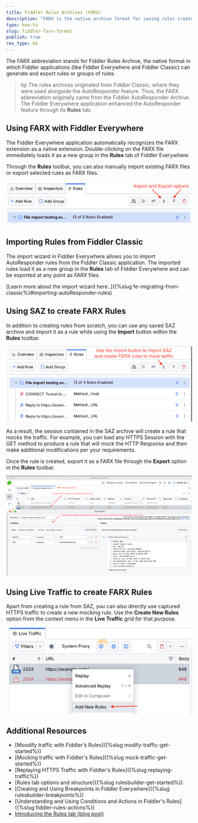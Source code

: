 ```yaml
---
title: Fiddler Rules Archives (FARX)
description: "FARX is the native archive format for saving rules created with Fiddler."
type: how-to
slug: fiddler-farx-format
publish: true
res_type: kb
---
```


The FARX abbreviation stands for Fiddler Rules Archive, the native format in which Fiddler applications (like Fiddler Everywhere and Fiddler Classic) can generate and export rules or groups of rules.

>tip The rules archives originated from Fiddler Classic, where they were used alongside the AutoResponder feature. Thus, the FARX abbreviation originally came from the Fiddler AutoResponder Archive. The Fiddler Everywhere application enhanced the AutoResponder feature through its **Rules** tab.

## Using FARX with Fiddler Everywhere

The Fiddler Everywhere application automatically recognizes the FARX extension as a native extension. Double-clicking on the FARX file immediately loads it as a new group in the **Rules** tab of Fiddler Everywhere.

Through the **Rules** toolbar, you can also manually import existing FARX files or export selected rules as FARX files.

![FARX import and export options](../images/kb/saz/farx-files-options.png)

## Importing Rules from Fiddler Classic

The import wizard in Fiddler Everywhere allows you to import AutoResponder rules from the Fiddler Classic application. The imported rules load it as a new group in the **Rules** tab of Fiddler Everywhere and can be exported at any point as *FARX* files.

[Learn more about the import wizard here..]({%slug fe-migrating-from-classic%}#importing-autoResponder-rules)

## Using SAZ to create FARX Rules

In addition to creating rules from scratch, you can use any saved SAZ archive and import it as a rule while using the  **Import** button within the **Rules** toolbar. 

![imporing SAZ as FARX file](../images/kb/saz/import-saz-as-farx.png)

As a result, the session contained in the SAZ archive will create a rule that mocks the traffic. For example, you can load any HTTPS Session with the GET method to produce a rule that will mock the HTTP Response and then make additional modifications per your requirements.

Once the rule is created, export it as a FARX file through the **Export** option in the **Rules** toolbar.

![Creating FARX rule from SAZ archive](../images/kb/saz/creating-rule-from-saz.png)

## Using Live Traffic to create FARX Rules

Apart from creating a rule from SAZ, you can also directly use captured HTTPS traffic to create a new mocking rule. Use the **Create New Rules** option from the context menu in the **Live Traffic** grid for that purpose.

![create new rules from captured traffic](../images/kb/saz/farx-create-new-rule-context-menu.png)

## Additional Resources

- [Moodify traffic with Fiddler's Rules]({%slug modify-traffic-get-started%})
- [Mocking traffic with Fiddler's Rules]({%slug mock-traffic-get-started%})
- [Replaying HTTPS Traffic with Fiddler's Rules]({%slug replaying-traffic%})
- [Rules tab options and structure]({%slug rulesbuilder-get-started%})
- [Creating and Using Breakpoints in Fiddler Everywhere]({%slug rulesbuilder-breakpoints%})
- [Understanding and Using Conditions and Actions in Fiddler's Rules]({%slug fiddler-rules-actions%})
- [Introducing the Rules tab (blog post)](https://www.telerik.com/blogs/introducing-new-rule-builder-fiddler-everywhere)

